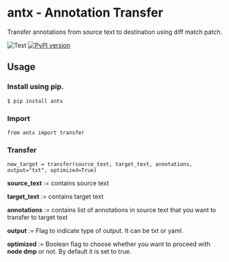 # antx - Annotation Transfer
Transfer annotations from source text to destination using diff match patch.

![Test](https://github.com/Esukhia/annotation_transfer/workflows/Test/badge.svg)
[![PyPI version](https://badge.fury.io/py/antx.svg)](https://badge.fury.io/py/antx)

## Usage

### Install using pip.
```
$ pip install antx
```

### Import
```
from antx import transfer
```

### Transfer
```
new_target = transfer(source_text, target_text, annotations, output="txt", optimized=True)
```
**source_text** := contains source text

**target_text** := contains target text

**annotations** := contains list of annotations in source text that you want to transfer to target text

**output** := Flag to indicate type of output. It can be txt or yaml.

**optimized** := Boolean flag to choose whether you want to proceed with **node dmp** or not. By default it is set to true. 

